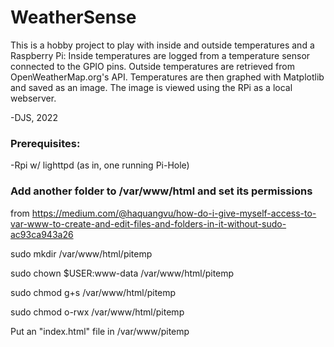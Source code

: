 # WeatherSense
This is a hobby project to play with inside and outside temperatures and a Raspberry Pi:
Inside temperatures are logged from a temperature sensor connected to the GPIO pins.
Outside temperatures are retrieved from OpenWeatherMap.org's API.
Temperatures are then graphed with Matplotlib and saved as an image.
The image is viewed using the RPi as a local webserver.

-DJS, 2022

### Prerequisites:
-Rpi w/ lighttpd (as in, one running Pi-Hole)

### Add another folder to /var/www/html and set its permissions
from https://medium.com/@haquangvu/how-do-i-give-myself-access-to-var-www-to-create-and-edit-files-and-folders-in-it-without-sudo-ac93ca943a26

sudo mkdir /var/www/html/pitemp

sudo chown $USER:www-data /var/www/html/pitemp

sudo chmod g+s /var/www/html/pitemp

sudo chmod o-rwx /var/www/html/pitemp


Put an "index.html" file in /var/www/pitemp
